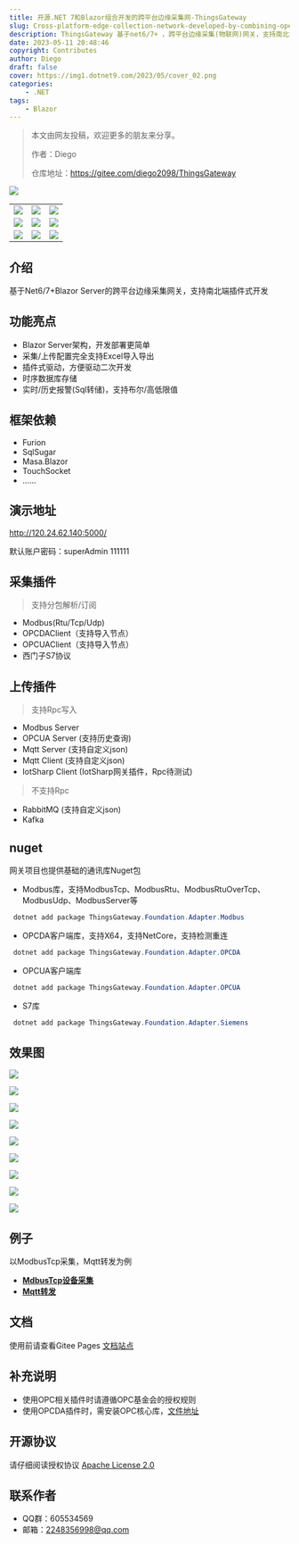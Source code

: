 ```yaml
---
title: 开源.NET 7和Blazor组合开发的跨平台边缘采集网-ThingsGateway
slug: Cross-platform-edge-collection-network-developed-by-combining-open-source-dotnet-7-and-Blazor-ThingsGateway
description: ThingsGateway 基于net6/7+ ，跨平台边缘采集(物联网)网关，支持南北端插件式开发，支持常用Modbus/OPCDA/OPCUA/S7采集插件，MQTT/OPCUAServer等上传插件
date: 2023-05-11 20:48:46
copyright: Contributes
author: Diego
draft: false
cover: https://img1.dotnet9.com/2023/05/cover_02.png
categories: 
    - .NET
tags: 
    - Blazor
---
```


> 本文由网友投稿，欢迎更多的朋友来分享。
>
> 作者：Diego
>
> 仓库地址：https://gitee.com/diego2098/ThingsGateway


![](https://img1.dotnet9.com/2023/05/0201.png)

 <table>
    <tr>
        <td><img src="https://img1.dotnet9.com/2023/05/0202.png"/></td>
        <td><img src="https://img1.dotnet9.com/2023/05/0203.png"/></td>
        <td><img src="https://img1.dotnet9.com/2023/05/0204.png"/></td>
    </tr>
    <tr>
        <td><img src="https://img1.dotnet9.com/2023/05/0205.png"/></td>
        <td><img src="https://img1.dotnet9.com/2023/05/0206.png"/></td>
        <td><img src="https://img1.dotnet9.com/2023/05/0207.png"/></td>
    </tr>
        <tr>
        <td><img src="https://img1.dotnet9.com/2023/05/0208.png"/></td>
        <td><img src="https://img1.dotnet9.com/2023/05/0209.png"/></td>
        <td><img src="https://img1.dotnet9.com/2023/05/0210.png"/></td>
    </tr>
 </table>

## 介绍

基于Net6/7+Blazor Server的跨平台边缘采集网关，支持南北端插件式开发

## 功能亮点

- Blazor Server架构，开发部署更简单
- 采集/上传配置完全支持Excel导入导出
- 插件式驱动，方便驱动二次开发
- 时序数据库存储
- 实时/历史报警(Sql转储)，支持布尔/高低限值

## 框架依赖

-  Furion
-  SqlSugar
-  Masa.Blazor
-  TouchSocket
-  ......

## 演示地址

http://120.24.62.140:5000/

默认账户密码：superAdmin 111111

## 采集插件

> 支持分包解析/订阅
- Modbus(Rtu/Tcp/Udp)
- OPCDAClient（支持导入节点）
- OPCUAClient（支持导入节点）
- 西门子S7协议

## 上传插件

> 支持Rpc写入

- Modbus Server
- OPCUA Server (支持历史查询)
- Mqtt Server (支持自定义json)
- Mqtt Client (支持自定义json)
- IotSharp Client (IotSharp网关插件，Rpc待测试)

> 不支持Rpc

- RabbitMQ (支持自定义json)
- Kafka

## nuget

网关项目也提供基础的通讯库Nuget包

- Modbus库，支持ModbusTcp、ModbusRtu、ModbusRtuOverTcp、ModbusUdp、ModbusServer等

```powershell
 dotnet add package ThingsGateway.Foundation.Adapter.Modbus
```

- OPCDA客户端库，支持X64，支持NetCore，支持检测重连

```powershell
 dotnet add package ThingsGateway.Foundation.Adapter.OPCDA
```

- OPCUA客户端库
```powershell
 dotnet add package ThingsGateway.Foundation.Adapter.OPCUA
```

- S7库
``` powershell
 dotnet add package ThingsGateway.Foundation.Adapter.Siemens
```

##  效果图

 ![](https://img1.dotnet9.com/2023/05/0202.png)

 ![](https://img1.dotnet9.com/2023/05/0203.png)

 ![](https://img1.dotnet9.com/2023/05/0204.png)

 ![](https://img1.dotnet9.com/2023/05/0205.png)

 ![](https://img1.dotnet9.com/2023/05/0206.png)

 ![](https://img1.dotnet9.com/2023/05/0207.png)

 ![](https://img1.dotnet9.com/2023/05/0208.png)

 ![](https://img1.dotnet9.com/2023/05/0209.png)

 ![](https://img1.dotnet9.com/2023/05/0210.png)

 ## 例子

 以ModbusTcp采集，Mqtt转发为例

 - **[MdbusTcp设备采集](https://diego2098.gitee.io/thingsgateway/docs/08%E3%80%81Demo/modbusdemo)**
 - **[Mqtt转发](https://diego2098.gitee.io/thingsgateway/docs/08%E3%80%81Demo/mqttclientdemo)**


 ##  文档

 使用前请查看Gitee Pages [文档站点](https://diego2098.gitee.io/thingsgateway/)


## 补充说明

* 使用OPC相关插件时请遵循OPC基金会的授权规则
* 使用OPCDA插件时，需安装OPC核心库，[文件地址](https://gitee.com/diego2098/ThingsGateway/attach_files)

## 开源协议

请仔细阅读授权协议 [Apache License 2.0](https://diego2098.gitee.io/thingsgateway/docs/)

##  联系作者

 * QQ群：605534569
 * 邮箱：2248356998@qq.com